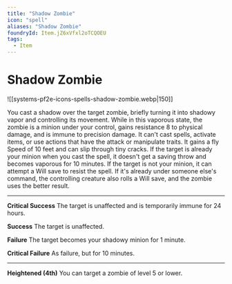 ```yaml
---
title: "Shadow Zombie"
icon: "spell"
aliases: "Shadow Zombie"
foundryId: Item.jZ6xVfxl2oTCQOEU
tags:
  - Item
---
```


# Shadow Zombie
![[systems-pf2e-icons-spells-shadow-zombie.webp|150]]

You cast a shadow over the target zombie, briefly turning it into shadowy vapor and controlling its movement. While in this vaporous state, the zombie is a minion under your control, gains resistance 8 to physical damage, and is immune to precision damage. It can't cast spells, activate items, or use actions that have the attack or manipulate traits. It gains a fly Speed of 10 feet and can slip through tiny cracks. If the target is already your minion when you cast the spell, it doesn't get a saving throw and becomes vaporous for 10 minutes. If the target is not your minion, it can attempt a Will save to resist the spell. If it's already under someone else's command, the controlling creature also rolls a Will save, and the zombie uses the better result.

* * *

**Critical Success** The target is unaffected and is temporarily immune for 24 hours.

**Success** The target is unaffected.

**Failure** The target becomes your shadowy minion for 1 minute.

**Critical Failure** As failure, but for 10 minutes.

* * *

**Heightened (4th)** You can target a zombie of level 5 or lower.
